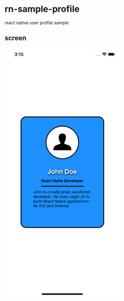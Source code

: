 # rn-sample-profile
react native user profile sample

screen
---
<img src='./profile.png' width='375'>